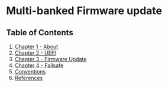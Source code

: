 <!-- Dependable Boot Source Document
     SPDX-License-Identifier: CC-BY-SA-4.0 -->

# Multi-banked Firmware update
## Table of Contents

1. [Chapter 1 - About](chapter1-about.md)  
2. [Chapter 2 - UEFI](chapter2-uefi.md)  
3. [Chapter 3 - Firmware Update](chapter3-fwupdate.md)  
4. [Chapter 4 - Failsafe](chapter4-failsafe.md)  
5. [Conventions](conventions.md)  
6. [References](references.md)
